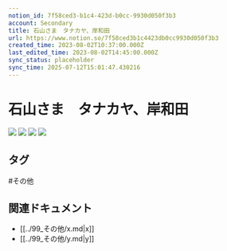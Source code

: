 ```yaml
---
notion_id: 7f58ced3-b1c4-423d-b0cc-9930d050f3b3
account: Secondary
title: 石山さま　タナカヤ、岸和田
url: https://www.notion.so/7f58ced3b1c4423db0cc9930d050f3b3
created_time: 2023-08-02T10:37:00.000Z
last_edited_time: 2023-08-02T14:45:00.000Z
sync_status: placeholder
sync_time: 2025-07-12T15:01:47.430216
---
```

# 石山さま　タナカヤ、岸和田

![](https://prod-files-secure.s3.us-west-2.amazonaws.com/d58fe38c-a9d4-4466-aed9-85604b7b2c6d/95b396a1-792f-4041-a7f9-dc672465c8fd/%E3%82%B9%E3%82%AF%E3%83%AA%E3%83%BC%E3%83%B3%E3%82%B7%E3%83%A7%E3%83%83%E3%83%88_2023-08-02_19.36.38.png?X-Amz-Algorithm=AWS4-HMAC-SHA256&X-Amz-Content-Sha256=UNSIGNED-PAYLOAD&X-Amz-Credential=ASIAZI2LB466WVLWKVOL%2F20250719%2Fus-west-2%2Fs3%2Faws4_request&X-Amz-Date=20250719T065722Z&X-Amz-Expires=3600&X-Amz-Security-Token=IQoJb3JpZ2luX2VjEIX%2F%2F%2F%2F%2F%2F%2F%2F%2F%2FwEaCXVzLXdlc3QtMiJGMEQCIE%2BJBPHgZAvkMnkaZ%2FHENTA6u3uvBh54bRWtTPWdykFTAiA5%2BddWa6o1PoQBCjtHJ5dn9TV4wxHCh32b%2Br5MKF8ZeyqIBAie%2F%2F%2F%2F%2F%2F%2F%2F%2F%2F8BEAAaDDYzNzQyMzE4MzgwNSIMEp0FeOos2Sc8J3MDKtwDQnTNsDoSBEvqvc0wf5ipEL0fopJcSRTQ2U31GwaEU9ePWGbmdHgwhzHTvkQiJx7Q6v%2F9mT%2Fg96eC5KuMJ%2BKquLKtJXHl2ds9KRj22uDRnXLvWCWn00ITTWUZ5vZoyzNTTq5ONh4kI8TmOq99%2BqTIJcFXR8JHpPit%2BJuQ2iQOf7hsfI%2F4bKxPIJbkZUYowe2H7b0MNQfnxMW2uyC7oCY%2FbGJAvFBFUN56pYHNetXcDjSqxpZEZtH7xr6TGPxktVXEzSRSEGMYOuiYZC%2BuEp6YL3Z9HOsdGcZ0MKQWstmks5Qstct67pHk5xOp0XB%2FmEhb3JsJ9uc4Nu0DRkptCalcvCbj%2FqTgN1tQ%2F8m1w8gLO94l834uRLGdTXih45FndANg0HrQGfw5J%2BRVYgUDV7JedNA%2Fe0d5LKpWxgKGRRUsoMdnrcL9n1Yus6KEY3CnimrSVIJb68Sw3l8qm%2BrAlc%2F3WsGwEgKucHtAT0ke2dn%2BuxKY1bZqofzd0hLx8%2Bym7qL0XMR7evtloYz63I9rJu5TSyteso5uFtFWMX0QmkWjngza4PJb8VTaEK84OW7XEeJr8GIGzZ7ugAwBMcQCg0T6TnmNHInsl0SX0JA7fdJJ3I%2BCsypEpX4pJbWfqCwwrMXswwY6pgEcRRi7%2BMy84KJUx5hBLVrA3f20J2b7VKmNC5iD5zU7uirtwisOiLxH3gAxz7mWaTRkLqc9o%2BZTicj6mQS%2BRU1SEKr7Wu1Mn%2BYQJ7vNPFY8bZRboNk%2FiADF1E63Heq32Hy2NfT1TveguQG873K84jUnkeMHBA4X%2BBe73CqmQH9O7Gv6JJx3jYqfG94xSJoSFO%2BwJ85UP8uAj7l6vCbfiW71v%2FslU4tl&X-Amz-Signature=9aa6a05a77c5fd3df84d95dc6583a6f044ae39f280358abf5faec583547d47c9&X-Amz-SignedHeaders=host&x-amz-checksum-mode=ENABLED&x-id=GetObject)
![](https://prod-files-secure.s3.us-west-2.amazonaws.com/d58fe38c-a9d4-4466-aed9-85604b7b2c6d/593446dd-4f31-480b-bf65-65b28e2dcdaa/%E3%82%B9%E3%82%AF%E3%83%AA%E3%83%BC%E3%83%B3%E3%82%B7%E3%83%A7%E3%83%83%E3%83%88_2023-08-02_19.36.49.png?X-Amz-Algorithm=AWS4-HMAC-SHA256&X-Amz-Content-Sha256=UNSIGNED-PAYLOAD&X-Amz-Credential=ASIAZI2LB466WVLWKVOL%2F20250719%2Fus-west-2%2Fs3%2Faws4_request&X-Amz-Date=20250719T065722Z&X-Amz-Expires=3600&X-Amz-Security-Token=IQoJb3JpZ2luX2VjEIX%2F%2F%2F%2F%2F%2F%2F%2F%2F%2FwEaCXVzLXdlc3QtMiJGMEQCIE%2BJBPHgZAvkMnkaZ%2FHENTA6u3uvBh54bRWtTPWdykFTAiA5%2BddWa6o1PoQBCjtHJ5dn9TV4wxHCh32b%2Br5MKF8ZeyqIBAie%2F%2F%2F%2F%2F%2F%2F%2F%2F%2F8BEAAaDDYzNzQyMzE4MzgwNSIMEp0FeOos2Sc8J3MDKtwDQnTNsDoSBEvqvc0wf5ipEL0fopJcSRTQ2U31GwaEU9ePWGbmdHgwhzHTvkQiJx7Q6v%2F9mT%2Fg96eC5KuMJ%2BKquLKtJXHl2ds9KRj22uDRnXLvWCWn00ITTWUZ5vZoyzNTTq5ONh4kI8TmOq99%2BqTIJcFXR8JHpPit%2BJuQ2iQOf7hsfI%2F4bKxPIJbkZUYowe2H7b0MNQfnxMW2uyC7oCY%2FbGJAvFBFUN56pYHNetXcDjSqxpZEZtH7xr6TGPxktVXEzSRSEGMYOuiYZC%2BuEp6YL3Z9HOsdGcZ0MKQWstmks5Qstct67pHk5xOp0XB%2FmEhb3JsJ9uc4Nu0DRkptCalcvCbj%2FqTgN1tQ%2F8m1w8gLO94l834uRLGdTXih45FndANg0HrQGfw5J%2BRVYgUDV7JedNA%2Fe0d5LKpWxgKGRRUsoMdnrcL9n1Yus6KEY3CnimrSVIJb68Sw3l8qm%2BrAlc%2F3WsGwEgKucHtAT0ke2dn%2BuxKY1bZqofzd0hLx8%2Bym7qL0XMR7evtloYz63I9rJu5TSyteso5uFtFWMX0QmkWjngza4PJb8VTaEK84OW7XEeJr8GIGzZ7ugAwBMcQCg0T6TnmNHInsl0SX0JA7fdJJ3I%2BCsypEpX4pJbWfqCwwrMXswwY6pgEcRRi7%2BMy84KJUx5hBLVrA3f20J2b7VKmNC5iD5zU7uirtwisOiLxH3gAxz7mWaTRkLqc9o%2BZTicj6mQS%2BRU1SEKr7Wu1Mn%2BYQJ7vNPFY8bZRboNk%2FiADF1E63Heq32Hy2NfT1TveguQG873K84jUnkeMHBA4X%2BBe73CqmQH9O7Gv6JJx3jYqfG94xSJoSFO%2BwJ85UP8uAj7l6vCbfiW71v%2FslU4tl&X-Amz-Signature=dd910e41f4160a6cc0eb7e4ba97e1ac1464922274a9c9d94098c1a562d4bebea&X-Amz-SignedHeaders=host&x-amz-checksum-mode=ENABLED&x-id=GetObject)
![](https://prod-files-secure.s3.us-west-2.amazonaws.com/d58fe38c-a9d4-4466-aed9-85604b7b2c6d/1cfb2e1e-5f92-4d55-8c29-267e4e1f02ef/%E3%82%B9%E3%82%AF%E3%83%AA%E3%83%BC%E3%83%B3%E3%82%B7%E3%83%A7%E3%83%83%E3%83%88_2023-08-02_19.37.47.png?X-Amz-Algorithm=AWS4-HMAC-SHA256&X-Amz-Content-Sha256=UNSIGNED-PAYLOAD&X-Amz-Credential=ASIAZI2LB466WVLWKVOL%2F20250719%2Fus-west-2%2Fs3%2Faws4_request&X-Amz-Date=20250719T065722Z&X-Amz-Expires=3600&X-Amz-Security-Token=IQoJb3JpZ2luX2VjEIX%2F%2F%2F%2F%2F%2F%2F%2F%2F%2FwEaCXVzLXdlc3QtMiJGMEQCIE%2BJBPHgZAvkMnkaZ%2FHENTA6u3uvBh54bRWtTPWdykFTAiA5%2BddWa6o1PoQBCjtHJ5dn9TV4wxHCh32b%2Br5MKF8ZeyqIBAie%2F%2F%2F%2F%2F%2F%2F%2F%2F%2F8BEAAaDDYzNzQyMzE4MzgwNSIMEp0FeOos2Sc8J3MDKtwDQnTNsDoSBEvqvc0wf5ipEL0fopJcSRTQ2U31GwaEU9ePWGbmdHgwhzHTvkQiJx7Q6v%2F9mT%2Fg96eC5KuMJ%2BKquLKtJXHl2ds9KRj22uDRnXLvWCWn00ITTWUZ5vZoyzNTTq5ONh4kI8TmOq99%2BqTIJcFXR8JHpPit%2BJuQ2iQOf7hsfI%2F4bKxPIJbkZUYowe2H7b0MNQfnxMW2uyC7oCY%2FbGJAvFBFUN56pYHNetXcDjSqxpZEZtH7xr6TGPxktVXEzSRSEGMYOuiYZC%2BuEp6YL3Z9HOsdGcZ0MKQWstmks5Qstct67pHk5xOp0XB%2FmEhb3JsJ9uc4Nu0DRkptCalcvCbj%2FqTgN1tQ%2F8m1w8gLO94l834uRLGdTXih45FndANg0HrQGfw5J%2BRVYgUDV7JedNA%2Fe0d5LKpWxgKGRRUsoMdnrcL9n1Yus6KEY3CnimrSVIJb68Sw3l8qm%2BrAlc%2F3WsGwEgKucHtAT0ke2dn%2BuxKY1bZqofzd0hLx8%2Bym7qL0XMR7evtloYz63I9rJu5TSyteso5uFtFWMX0QmkWjngza4PJb8VTaEK84OW7XEeJr8GIGzZ7ugAwBMcQCg0T6TnmNHInsl0SX0JA7fdJJ3I%2BCsypEpX4pJbWfqCwwrMXswwY6pgEcRRi7%2BMy84KJUx5hBLVrA3f20J2b7VKmNC5iD5zU7uirtwisOiLxH3gAxz7mWaTRkLqc9o%2BZTicj6mQS%2BRU1SEKr7Wu1Mn%2BYQJ7vNPFY8bZRboNk%2FiADF1E63Heq32Hy2NfT1TveguQG873K84jUnkeMHBA4X%2BBe73CqmQH9O7Gv6JJx3jYqfG94xSJoSFO%2BwJ85UP8uAj7l6vCbfiW71v%2FslU4tl&X-Amz-Signature=6a94a765083559de4c1dc535414850d909c42cb5a4681ed196fcfa09fb683e1f&X-Amz-SignedHeaders=host&x-amz-checksum-mode=ENABLED&x-id=GetObject)
![](https://prod-files-secure.s3.us-west-2.amazonaws.com/d58fe38c-a9d4-4466-aed9-85604b7b2c6d/fc10cf01-42e8-44fc-9fdb-b36587b085a9/%E3%82%B9%E3%82%AF%E3%83%AA%E3%83%BC%E3%83%B3%E3%82%B7%E3%83%A7%E3%83%83%E3%83%88_2023-08-02_19.37.56.png?X-Amz-Algorithm=AWS4-HMAC-SHA256&X-Amz-Content-Sha256=UNSIGNED-PAYLOAD&X-Amz-Credential=ASIAZI2LB466WVLWKVOL%2F20250719%2Fus-west-2%2Fs3%2Faws4_request&X-Amz-Date=20250719T065722Z&X-Amz-Expires=3600&X-Amz-Security-Token=IQoJb3JpZ2luX2VjEIX%2F%2F%2F%2F%2F%2F%2F%2F%2F%2FwEaCXVzLXdlc3QtMiJGMEQCIE%2BJBPHgZAvkMnkaZ%2FHENTA6u3uvBh54bRWtTPWdykFTAiA5%2BddWa6o1PoQBCjtHJ5dn9TV4wxHCh32b%2Br5MKF8ZeyqIBAie%2F%2F%2F%2F%2F%2F%2F%2F%2F%2F8BEAAaDDYzNzQyMzE4MzgwNSIMEp0FeOos2Sc8J3MDKtwDQnTNsDoSBEvqvc0wf5ipEL0fopJcSRTQ2U31GwaEU9ePWGbmdHgwhzHTvkQiJx7Q6v%2F9mT%2Fg96eC5KuMJ%2BKquLKtJXHl2ds9KRj22uDRnXLvWCWn00ITTWUZ5vZoyzNTTq5ONh4kI8TmOq99%2BqTIJcFXR8JHpPit%2BJuQ2iQOf7hsfI%2F4bKxPIJbkZUYowe2H7b0MNQfnxMW2uyC7oCY%2FbGJAvFBFUN56pYHNetXcDjSqxpZEZtH7xr6TGPxktVXEzSRSEGMYOuiYZC%2BuEp6YL3Z9HOsdGcZ0MKQWstmks5Qstct67pHk5xOp0XB%2FmEhb3JsJ9uc4Nu0DRkptCalcvCbj%2FqTgN1tQ%2F8m1w8gLO94l834uRLGdTXih45FndANg0HrQGfw5J%2BRVYgUDV7JedNA%2Fe0d5LKpWxgKGRRUsoMdnrcL9n1Yus6KEY3CnimrSVIJb68Sw3l8qm%2BrAlc%2F3WsGwEgKucHtAT0ke2dn%2BuxKY1bZqofzd0hLx8%2Bym7qL0XMR7evtloYz63I9rJu5TSyteso5uFtFWMX0QmkWjngza4PJb8VTaEK84OW7XEeJr8GIGzZ7ugAwBMcQCg0T6TnmNHInsl0SX0JA7fdJJ3I%2BCsypEpX4pJbWfqCwwrMXswwY6pgEcRRi7%2BMy84KJUx5hBLVrA3f20J2b7VKmNC5iD5zU7uirtwisOiLxH3gAxz7mWaTRkLqc9o%2BZTicj6mQS%2BRU1SEKr7Wu1Mn%2BYQJ7vNPFY8bZRboNk%2FiADF1E63Heq32Hy2NfT1TveguQG873K84jUnkeMHBA4X%2BBe73CqmQH9O7Gv6JJx3jYqfG94xSJoSFO%2BwJ85UP8uAj7l6vCbfiW71v%2FslU4tl&X-Amz-Signature=d91ad331ad3ee20563a5f3742b948f422b3ff30fe5142be52d05f194ef811746&X-Amz-SignedHeaders=host&x-amz-checksum-mode=ENABLED&x-id=GetObject)

## タグ

#その他 

## 関連ドキュメント

- [[../99_その他/x.md|x]]
- [[../99_その他/y.md|y]]
